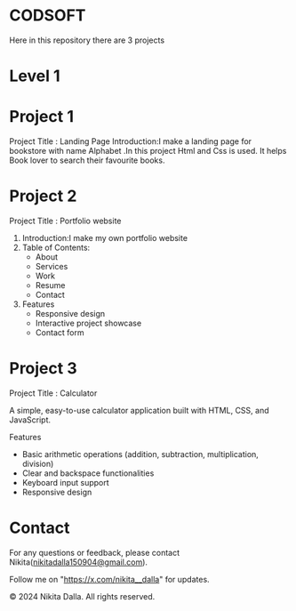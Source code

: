 # CODSOFT
Here in this repository there are 3 projects

# Level 1

# Project 1

Project Title : Landing Page
Introduction:I make a landing page for bookstore with name Alphabet .In this project Html and Css is used. It helps Book lover to search their favourite books.


# Project 2

Project Title : Portfolio website
1. Introduction:I make my own portfolio website
2. Table of Contents:
   - About
   - Services
   - Work
   - Resume
   - Contact
3. Features
   - Responsive design
   - Interactive project showcase
   - Contact form
  

# Project 3

Project Title : Calculator

A simple, easy-to-use calculator application built with HTML, CSS, and JavaScript.

 Features

- Basic arithmetic operations (addition, subtraction, multiplication, division)
- Clear and backspace functionalities
- Keyboard input support
- Responsive design

# Contact

For any questions or feedback, please contact Nikita(nikitadalla150904@gmail.com).

Follow me on "https://x.com/nikita__dalla" for updates.

© 2024 Nikita Dalla. All rights reserved.

